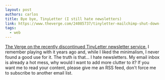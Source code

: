 ```yaml
---
layout: post
authors: carlos
title: Bye bye, TinyLetter (I still hate newsletters)
link: https://www.theverge.com/24085737/tinyletter-mailchimp-shut-down-email-newsletters
tags:
  - web
---
```

[The Verge on the recently discontinued TinyLetter newsletter service.](https://www.theverge.com/24085737/tinyletter-mailchimp-shut-down-email-newsletters) I remember playing with it years ago and, while I liked the minimalism, I never found a good use for it. The truth is that... I hate newsletters. My email inbox is already a hot mess, why would I want to add more clutter to it? If you want me to read your content, please give me an RSS feed, don't force me to subscribe to another email list.
